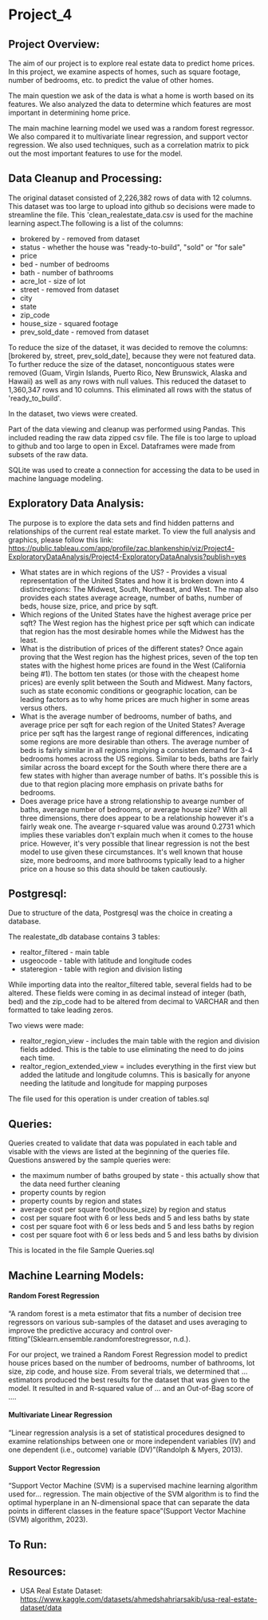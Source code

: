 # Project_4

## Project Overview:
The aim of our project is to explore real estate data to predict home prices. In this project, we examine aspects of homes, such as square footage, number of bedrooms, etc. to predict the value of other homes.

The main question we ask of the data is what a home is worth based on its features. We also analyzed the data to determine which features are most important in determining home price.

The main machine learning model we used was a random forest regressor. We also compared it to multivariate linear regression, and support vector regression. We also used techniques, such as a correlation matrix to pick out the most important features to use for the model.

## Data Cleanup and Processing:
The original dataset consisted of 2,226,382 rows of data with 12 columns.  This dataset was too large to upload into github so decisions were made to streamline the file. This 'clean_realestate_data.csv is used for the machine learning aspect.The following is a list of the columns:
  * brokered by - removed from dataset
  * status - whether the house was "ready-to-build", "sold" or "for sale"
  * price
  * bed - number of bedrooms
  * bath - number of bathrooms
  * acre_lot - size of lot
  * street - removed from dataset
  * city
  * state
  * zip_code
  * house_size - squared footage
  * prev_sold_date - removed from dataset

To reduce the size of the dataset, it was decided to remove the columns:[brokered by, street, prev_sold_date], because they were not featured data. To further reduce the size of the dataset, noncontiguous states were removed (Guam, Virgin Islands, Puerto Rico, New Brunswick, Alaska and Hawaii) as well as any rows with null values. This reduced the dataset to 1,360,347 rows and 10 columns. This eliminated all rows with the status of 'ready_to_build'.

In the dataset, two views were created. 

Part of the data viewing and cleanup was performed using Pandas. This included reading the raw data zipped csv file.  The file is too large to upload to github and too large to open in Excel. Dataframes were made from subsets of the raw data. 

SQLite was used to create a connection for accessing the data to be used in machine language modeling.  

## Exploratory Data Analysis:
The purpose is to explore the data sets and find hidden patterns and relationships of the current real estate market. To view the full analysis and graphics, please follow this link: https://public.tableau.com/app/profile/zac.blankenship/viz/Project4-ExploratoryDataAnalysis/Project4-ExploratoryDataAnalysis?publish=yes

* What states are in which regions of the US? - Provides a visual representation of the United States and how it is broken down into 4 distinctregions: The Midwest, South, Northeast, and West. The map also provides each states average acreage, number of baths, number of beds, house size, price, and price by sqft.
* Which regions of the United States have the highest average price per sqft? The West region has the highest price per sqft which can indicate that region has the most desirable homes while the Midwest has the least.
* What is the distribution of prices of the different states? Once again proving that the West region has the highest prices, seven of the top ten states with the highest home prices are found in the West (California being #1). The bottom ten states (or those with the cheapest home prices) are evenly split between the South and Midwest. Many factors, such as state economic conditions or geographic location, can be leading factors as to why home prices are much higher in some areas versus others.
* What is the average number of bedrooms, number of baths, and average price per sqft for each region of the United States? Average price per sqft has the largest range of regional differences, indicating some regions are more desirable than others. The average number of beds is fairly similar in all regions implying a consisten demand for 3-4 bedrooms homes across the US regions. Similar to beds, baths are fairly similar across the board except for the South where there there are a few states with higher than average number of baths. It's possible this is due to that region placing more emphasis on private baths for bedrooms.
* Does average price have a strong relationship to avearge number of baths, average number of bedrooms, or average house size? With all three dimensions, there does appear to be a relationship however it's a fairly weak one. The avearge r-squared value was around 0.2731 which implies these variables don't explain much when it comes to the house price. However, it's very possible that linear regression is not the best model to use given these circumstances. It's well known that house size, more bedrooms, and more bathrooms typically lead to a higher price on a house so this data should be taken cautiously.

## Postgresql:
Due to structure of the data, Postgresql was the choice in creating a database.

The realestate_db database contains 3 tables:
* realtor_filtered - main table
* usgeocode - table with latitude and longitude codes
* stateregion - table with region and division listing
  
While importing data into the realtor_filtered table, several fields had to be altered. These fields were coming in as decimal instead of integer (bath, bed) and the zip_code had to be altered from decimal to VARCHAR and then formatted to take leading zeros. 

Two views were made:
* realtor_region_view - includes the main table with the region and division fields added.  This is the table to use eliminating the need to do joins each time.
* realtor_region_extended_view = includes everything in the first view but added the latitude and longitude columns. This is basically for anyone needing the latitude and longitude for mapping purposes

The file used for this operation is under creation of tables.sql

## Queries:
Queries created to validate that data was populated in each table and visable with the views are listed at the beginning of the queries file.
Questions answered by the sample queries were: 
* the maximum number of baths grouped by state - this actually show that the data need further cleaning
* property counts by region
* property counts by region and states
* average cost per square foot(house_size) by region and status
* cost per square foot with 6 or less beds and 5 and less baths by state
* cost per square foot with 6 or less beds and 5 and less baths by region
* cost per square foot with 6 or less beds and 5 and less baths by division

This is located in the file Sample Queries.sql

## Machine Learning Models:
#### Random Forest Regression
“A random forest is a meta estimator that fits a number of decision tree regressors on various sub-samples of the dataset and uses averaging to improve the predictive accuracy and control over-fitting”(Sklearn.ensemble.randomforestregressor, n.d.).

For our project, we trained a Random Forest Regression model to predict house prices based on the number of bedrooms, number of bathrooms, lot size, zip code, and house size. From several trials, we determined that ... estimators produced the best results for the dataset that was given to the model. It resulted in and R-squared value of ... and an Out-of-Bag score of ....

#### Multivariate Linear Regression
“Linear regression analysis is a set of statistical procedures designed to examine relationships between one or more independent variables (IV) and one dependent (i.e., outcome) variable (DV)”(Randolph & Myers, 2013).

#### Support Vector Regression
“Support Vector Machine (SVM) is a supervised machine learning algorithm used for… regression. The main objective of the SVM algorithm is to find the optimal hyperplane in an N-dimensional space that can separate the data points in different classes in the feature space”(Support Vector Machine (SVM) algorithm, 2023).


## To Run:

## Resources:
- USA Real Estate Dataset: https://www.kaggle.com/datasets/ahmedshahriarsakib/usa-real-estate-dataset/data
